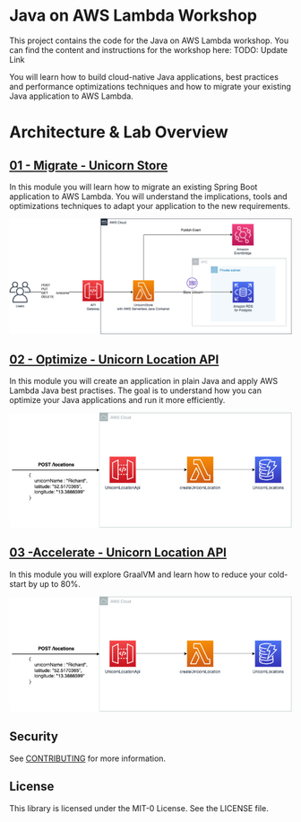 # Java on AWS Lambda Workshop

This project contains the code for the Java on AWS Lambda workshop.
You can find the content and instructions for the workshop here: TODO: Update Link

You will learn how to build cloud-native Java applications, best practices and performance optimizations techniques and how to migrate your existing Java application to AWS Lambda.

# Architecture & Lab Overview

## [01 - Migrate - Unicorn Store](labs/unicorn-store)

In this module you will learn how to migrate an existing Spring Boot application to AWS Lambda.
You will understand the implications, tools and optimizations techniques to adapt your application to the new requirements.

![Unicorn Store](resources/unicorn-store-overview.png)

## [02 - Optimize - Unicorn Location API](labs/unicorn-location-api)

In this module you will create an application in plain Java and apply AWS Lambda Java best practises.
The goal is to understand how you can optimize your Java applications and run it more efficiently.

![Unicorn Location API](resources/unicorn-location-api-overview.png)

## [03 -Accelerate - Unicorn Location API](labs/unicorn-location-api)

In this module you will explore GraalVM and learn how to reduce your cold-start by up to 80%.

![Unicorn Location API](resources/unicorn-location-api-overview.png)

## Security

See [CONTRIBUTING](CONTRIBUTING.md#security-issue-notifications) for more information.

## License

This library is licensed under the MIT-0 License. See the LICENSE file.

